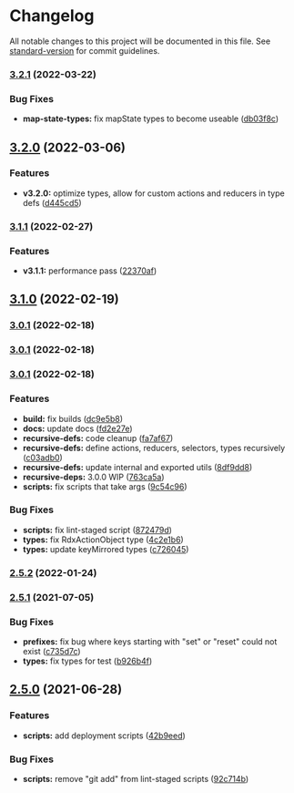 # Changelog

All notable changes to this project will be documented in this file. See [standard-version](https://github.com/conventional-changelog/standard-version) for commit guidelines.

### [3.2.1](https://github.com/codeparticle/rdx/compare/v3.2.0...v3.2.1) (2022-03-22)


### Bug Fixes

* **map-state-types:** fix mapState types to become useable ([db03f8c](https://github.com/codeparticle/rdx/commit/db03f8c442bce319cc0068e2565851272dfeac3f))

## [3.2.0](https://github.com/codeparticle/rdx/compare/v3.1.1...v3.2.0) (2022-03-06)


### Features

* **v3.2.0:** optimize types, allow for custom actions and reducers in type defs ([d445cd5](https://github.com/codeparticle/rdx/commit/d445cd560dd89d51abbd8735fcfe3e7ed3711545))

### [3.1.1](https://github.com/codeparticle/rdx/compare/v3.1.0...v3.1.1) (2022-02-27)


### Features

* **v3.1.1:** performance pass ([22370af](https://github.com/codeparticle/rdx/commit/22370afc349ee9144fec1a49c79e844b1b04929b))

## [3.1.0](https://github.com/codeparticle/rdx/compare/v3.0.2...v3.1.0) (2022-02-19)

### [3.0.1](https://github.com/codeparticle/rdx/compare/v3.0.0...v3.0.1) (2022-02-18)

### [3.0.1](https://github.com/codeparticle/rdx/compare/v3.0.0...v3.0.1) (2022-02-18)

### [3.0.1](https://github.com/codeparticle/rdx/compare/v2.5.2...v3.0.1) (2022-02-18)


### Features

* **build:** fix builds ([dc9e5b8](https://github.com/codeparticle/rdx/commit/dc9e5b8f8dda74109861dcd4bc9ab8b108443dbf))
* **docs:** update docs ([fd2e27e](https://github.com/codeparticle/rdx/commit/fd2e27e9fae1d29f8534d2a1821a38e07d3278c6))
* **recursive-defs:** code cleanup ([fa7af67](https://github.com/codeparticle/rdx/commit/fa7af672a89832484552bf355eba94498771db87))
* **recursive-defs:** define actions, reducers, selectors, types recursively ([c03adb0](https://github.com/codeparticle/rdx/commit/c03adb01cdd895ea9e5671aaa0931efed13aabf1))
* **recursive-defs:** update internal and exported utils ([8df9dd8](https://github.com/codeparticle/rdx/commit/8df9dd8d6a7bdc4d904e2f9172e82a9e0ee538c7))
* **recursive-deps:** 3.0.0 WIP ([763ca5a](https://github.com/codeparticle/rdx/commit/763ca5a6efbce050eb456848cf651a15e7d08505))
* **scripts:** fix scripts that take args ([9c54c96](https://github.com/codeparticle/rdx/commit/9c54c96e6fccf8d78c37cfaa727adff7f6ccd723))


### Bug Fixes

* **scripts:** fix lint-staged script ([872479d](https://github.com/codeparticle/rdx/commit/872479ddae57c149ca463e46aa4367817e3ddd97))
* **types:** fix RdxActionObject type ([4c2e1b6](https://github.com/codeparticle/rdx/commit/4c2e1b6bec6b3edc790a11102ce8cf743dce6865))
* **types:** update keyMirrored types ([c726045](https://github.com/codeparticle/rdx/commit/c72604526db8a0fad27d09c6c0a1ff6023667906))

### [2.5.2](https://github.com/codeparticle/rdx/compare/v2.5.1...v2.5.2) (2022-01-24)

### [2.5.1](https://github.com/codeparticle/rdx/compare/v2.5.0...v2.5.1) (2021-07-05)


### Bug Fixes

* **prefixes:** fix bug where keys starting with "set" or "reset" could not exist ([c735d7c](https://github.com/codeparticle/rdx/commit/c735d7cc33ab7309de96663b4c02d944a58ec2d0))
* **types:** fix types for test ([b926b4f](https://github.com/codeparticle/rdx/commit/b926b4f4c3a52e9d7595c551484ba193ea553671))

## [2.5.0](https://github.com/codeparticle/rdx/compare/v2.4.7...v2.5.0) (2021-06-28)


### Features

* **scripts:** add deployment scripts ([42b9eed](https://github.com/codeparticle/rdx/commit/42b9eedbb5bcd736bb41b9f003ff40cc4190cbf5))


### Bug Fixes

* **scripts:** remove "git add" from lint-staged scripts ([92c714b](https://github.com/codeparticle/rdx/commit/92c714ba4fb0e4072374891bf938828df988769a))
